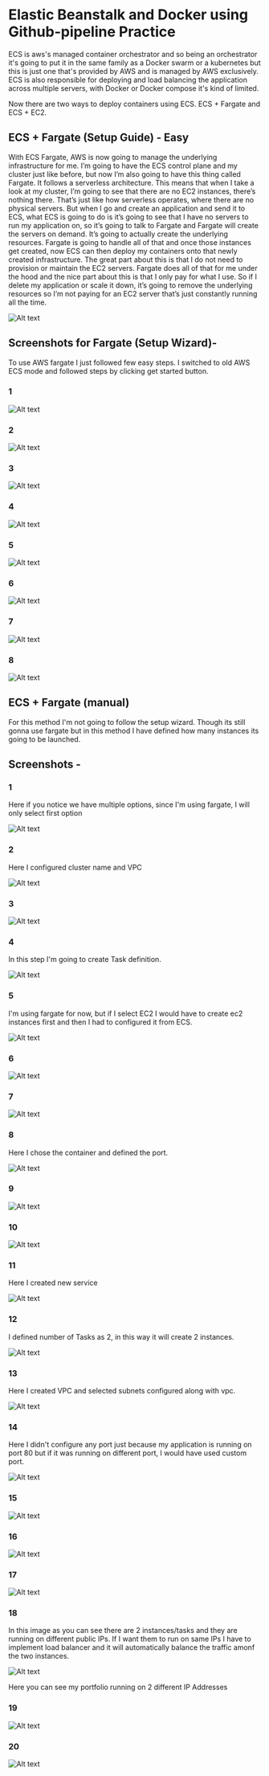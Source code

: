 # Elastic Beanstalk and Docker using Github-pipeline Practice

 ECS is aws's managed container orchestrator and so being an orchestrator it's going to put it in the same family as a Docker swarm or a kubernetes but this is just one that's provided by AWS and is managed by AWS exclusively. ECS is also responsible for deploying and load balancing the application across multiple servers, with Docker or Docker compose it's kind of limited.
 
 Now there are two ways to deploy containers using ECS. ECS + Fargate and ECS + EC2.
 
 ## ECS + Fargate (Setup Guide) - Easy
 
 With ECS Fargate, AWS is now going to manage the underlying infrastructure for me. I’m going to have the ECS control plane and my cluster just like before, but now I’m also going to have this thing called Fargate. It follows a serverless architecture. This means that when I take a look at my cluster, I’m going to see that there are no EC2 instances, there’s nothing there. That’s just like how serverless operates, where there are no physical servers. But when I go and create an application and send it to ECS, what ECS is going to do is it’s going to see that I have no servers to run my application on, so it’s going to talk to Fargate and Fargate will create the servers on demand. It’s going to actually create the underlying resources. Fargate is going to handle all of that and once those instances get created, now ECS can then deploy my containers onto that newly created infrastructure. The great part about this is that I do not need to provision or maintain the EC2 servers. Fargate does all of that for me under the hood and the nice part about this is that I only pay for what I use. So if I delete my application or scale it down, it’s going to remove the underlying resources so I’m not paying for an EC2 server that’s just constantly running all the time.
 
 <img src="./screenshots/fargate.png" alt="Alt text" title="fargate">
 
 ## Screenshots for Fargate (Setup Wizard)-
 
 To use AWS fargate I just followed few easy steps. I switched to old AWS ECS mode and followed steps by clicking get started button.
 
 ### 1
 
 <img src="./screenshots/1.png" alt="Alt text" title="Screenshot 1">
 
 ### 2
 
 <img src="./screenshots/2.png" alt="Alt text" title="Screenshot 2">
 
 ### 3
 
 <img src="./screenshots/3.png" alt="Alt text" title="Screenshot 3">
 
 ### 4
 
 <img src="./screenshots/4.png" alt="Alt text" title="Screenshot 4">
 
 ### 5
 
 <img src="./screenshots/5.png" alt="Alt text" title="Screenshot 5">
 
 ### 6
 
 <img src="./screenshots/6.png" alt="Alt text" title="Screenshot 6">
 
 ### 7
 
 <img src="./screenshots/7.png" alt="Alt text" title="Screenshot 7">
 
 ### 8
 
 <img src="./screenshots/8.png" alt="Alt text" title="Screenshot 8">
 
 
 ## ECS + Fargate (manual)
 
 For this method I'm not going to follow the setup wizard. Though its still gonna use fargate but in this method I have defined how many instances its going to be launched.
 
 ## Screenshots -
 
 ### 1
 
 Here if you notice we have multiple options, since I'm using fargate, I will only select first option
 
 <img src="./screenshots/a1.png" alt="Alt text" title="Screenshot 1">
 
 ### 2
 
 Here I configured cluster name and VPC
 
 <img src="./screenshots/a2.png" alt="Alt text" title="Screenshot 2">
 
 ### 3
 
 <img src="./screenshots/a3.png" alt="Alt text" title="Screenshot 3">
 
 ### 4
 
 In this step I'm going to create Task definition.
 
 <img src="./screenshots/a4.png" alt="Alt text" title="Screenshot 4">
 
 ### 5
 
 I'm using fargate for now, but if I select EC2 I would have to create ec2 instances first and then I had to configured it from ECS.
 
 <img src="./screenshots/a5.png" alt="Alt text" title="Screenshot 5">
 
 ### 6
 
 <img src="./screenshots/a6.png" alt="Alt text" title="Screenshot 6">
 
 ### 7
 
 <img src="./screenshots/a7.png" alt="Alt text" title="Screenshot 7">
 
 ### 8
 
 Here I chose the container and defined the port.
 
 <img src="./screenshots/a8.png" alt="Alt text" title="Screenshot 8">
 
 ### 9
 
 <img src="./screenshots/a9.png" alt="Alt text" title="Screenshot 9">
 
 ### 10
 
 <img src="./screenshots/a10.png" alt="Alt text" title="Screenshot 10">
 
 ### 11
 
 Here I created new service
 
 <img src="./screenshots/a11.png" alt="Alt text" title="Screenshot 11">
 
 ### 12
 
 I defined number of Tasks as 2, in this way it will create 2 instances.
 
 <img src="./screenshots/a12.png" alt="Alt text" title="Screenshot 12">
 
 ### 13
 
 Here I created VPC and selected subnets configured along with vpc.
 
 <img src="./screenshots/a13.png" alt="Alt text" title="Screenshot 13">
 
 ### 14
 
 Here I didn't configure any port just because my application is running on port 80 but if it was running on different port, I would have used custom port.
 
 <img src="./screenshots/a14.png" alt="Alt text" title="Screenshot 14">
 
 ### 15
 
 <img src="./screenshots/a15.png" alt="Alt text" title="Screenshot 15">
 
 ### 16
 
 <img src="./screenshots/a16.png" alt="Alt text" title="Screenshot 16">
 
 ### 17
 
 <img src="./screenshots/a17.png" alt="Alt text" title="Screenshot 17">
 
 ### 18
 
 In this image as you can see there are 2 instances/tasks and they are running on different public IPs. If I want them to run on same IPs I have to implement load balancer and it will automatically balance the traffic amonf the two instances.
 
 <img src="./screenshots/a18.png" alt="Alt text" title="Screenshot 18">
 
 
 Here you can see my portfolio running on 2 different IP Addresses
 
 ### 19
 
 <img src="./screenshots/a19.png" alt="Alt text" title="Screenshot 19">
 
 ### 20
 
 <img src="./screenshots/a20.png" alt="Alt text" title="Screenshot 20">
